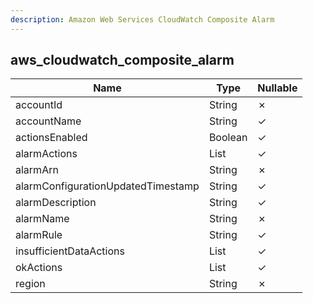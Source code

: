 ```yaml
---
description: Amazon Web Services CloudWatch Composite Alarm
---
```

aws_cloudwatch_composite_alarm
------------------------------

| **Name**                           | **Type**     | **Nullable** |
| ---------------------------------- | ------------ | ------------ |
| accountId                          | String       | &cross;      |
| accountName                        | String       | &check;      |
| actionsEnabled                     | Boolean      | &check;      |
| alarmActions                       | List<String> | &check;      |
| alarmArn                           | String       | &cross;      |
| alarmConfigurationUpdatedTimestamp | String       | &check;      |
| alarmDescription                   | String       | &check;      |
| alarmName                          | String       | &cross;      |
| alarmRule                          | String       | &check;      |
| insufficientDataActions            | List<String> | &check;      |
| okActions                          | List<String> | &check;      |
| region                             | String       | &cross;      |
